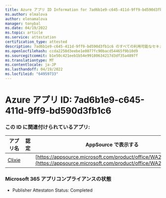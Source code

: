 ```yaml
---
title: Azure アプリ ID Information for 7ad6b1e9-c645-411d-9ff9-bd590d3fb1c6
ms.author: elmalova
author: elenamalova
manager: tonybal
ms.date: 04/19/2022
ms.topic: article
ms.service: attestation
certification_type: attested
description: 7ad6b1e9-c645-411d-9ff9-bd590d3fb1c6 のすべての利用可能なセキュリティとコンプライアンス情報。
ms.openlocfilehash: ccda2250d3eebe1e0077fc90bacd54465f9b10d9
ms.sourcegitcommit: b1e50c421eeb1b54e99180634217d3df35a4897f
ms.translationtype: MT
ms.contentlocale: ja-JP
ms.lasthandoff: 04/19/2022
ms.locfileid: "64959733"
---
```

# <a name="azure-app-id-7ad6b1e9-c645-411d-9ff9-bd590d3fb1c6"></a>Azure アプリ ID: 7ad6b1e9-c645-411d-9ff9-bd590d3fb1c6


### <a name="apps-associated-with-this-id"></a>この ID に関連付けられているアプリ:
| **アプリ名** | **認定** | **AppSource で表示する** |
|--------------|---------------|-----------------------|
| [Clixie](../forward/WA200003880.md) |  | [https://appsource.microsoft.com/product/office/WA200003880](https://appsource.microsoft.com/product/office/WA200003880) |

### <a name="microsoft-365-app-compliance-status"></a>Microsoft 365 アプリコンプライアンスの状態
- Publisher Attestaton Status: Completed
